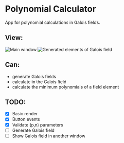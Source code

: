 # Polynomial Calculator

App for polynomial calculations in Galois fields.

## View:
![Main window](https://site-402.s3.eu-north-1.amazonaws.com/defaults/main-1.png)
![Generated elements of Galois field](https://site-402.s3.eu-north-1.amazonaws.com/defaults/table.png)

## Can:
 - generate Galois fields
 - calculate in the Galois field
 - calculate the minimum polynomials of a field element

## TODO:
- [x] Basic render
- [x] Button events
- [x] Validate (p,n) parameters
- [ ] Generate Galois field
- [ ] Show Galois field in another window
